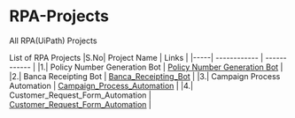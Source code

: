 # RPA-Projects
All RPA(UiPath) Projects


List of RPA Projects
|S.No|  Project Name | Links   |
|-----| ------------ | ------------ |
|1.|  Policy Number Generation Bot | [Policy Number Generation Bot](https://github.com/PoovarasanGunasekaran/RPA-Projects/tree/main/Policy_Number_Generation_Bot "Policy Number Generation Bot") |
|2.|  Banca Receipting Bot | [Banca_Receipting_Bot](https://github.com/PoovarasanGunasekaran/RPA-Projects/tree/main/Banca_Receipting_Bot "Banca_Receipting_Bot") |
|3.|  Campaign Process Automation | [Campaign_Process_Automation](https://github.com/PoovarasanGunasekaran/RPA-Projects/tree/main/Campaign_Process_Automation "Campaign_Process_Automation") |
|4.|  Customer_Request_Form_Automation | [Customer_Request_Form_Automation](https://github.com/PoovarasanGunasekaran/RPA-Projects/tree/main/Customer_Request_Form_Automation "Customer_Request_Form_Automation") |
